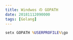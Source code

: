 ```yaml
---
title: Windwos の GOPATH
date: 20181112090000
tags: [Golang]
---
```


```cmd
setx GOPATH %USERPROFILE%\go
```
